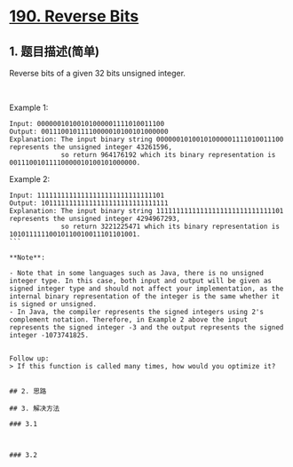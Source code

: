 # [190. Reverse Bits](https://leetcode-cn.com/problems/reverse-bits/)

## 1. 题目描述(简单)

Reverse bits of a given 32 bits unsigned integer.

 

Example 1:
```
Input: 00000010100101000001111010011100
Output: 00111001011110000010100101000000
Explanation: The input binary string 00000010100101000001111010011100 represents the unsigned integer 43261596, 
             so return 964176192 which its binary representation is 00111001011110000010100101000000.
```
Example 2:
```
Input: 11111111111111111111111111111101
Output: 10111111111111111111111111111111
Explanation: The input binary string 11111111111111111111111111111101 represents the unsigned integer 4294967293, 
             so return 3221225471 which its binary representation is 10101111110010110010011101101001.
``` 

**Note**:

- Note that in some languages such as Java, there is no unsigned integer type. In this case, both input and output will be given as signed integer type and should not affect your implementation, as the internal binary representation of the integer is the same whether it is signed or unsigned.
- In Java, the compiler represents the signed integers using 2's complement notation. Therefore, in Example 2 above the input represents the signed integer -3 and the output represents the signed integer -1073741825.


Follow up:
> If this function is called many times, how would you optimize it?


## 2. 思路

## 3. 解决方法

### 3.1



### 3.2

